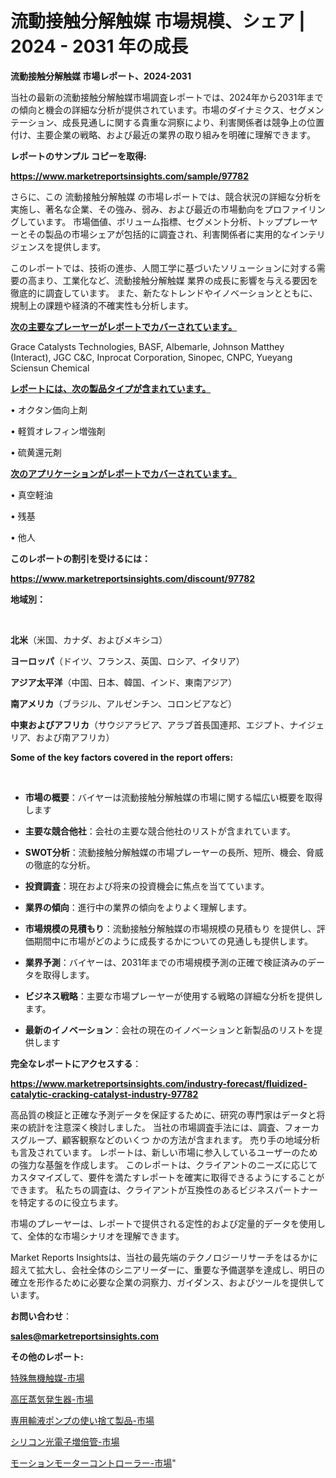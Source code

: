 # 流動接触分解触媒 市場規模、シェア | 2024 - 2031 年の成長

<strong>流動接触分解触媒 市場レポート、2024-2031</strong>

当社の最新の流動接触分解触媒市場調査レポートでは、2024年から2031年までの傾向と機会の詳細な分析が提供されています。市場のダイナミクス、セグメンテーション、成長見通しに関する貴重な洞察により、利害関係者は競争上の位置付け、主要企業の戦略、および最近の業界の取り組みを明確に理解できます。



<strong>レポートのサンプル コピーを取得:</strong> <a href=https://www.marketreportsinsights.com/sample/97782>

<strong><u>https://www.marketreportsinsights.com/sample/97782</u></strong></a>

さらに、この 流動接触分解触媒 の市場レポートでは、競合状況の詳細な分析を実施し、著名な企業、その強み、弱み、および最近の市場動向をプロファイリングしています。 市場価値、ボリューム指標、セグメント分析、トッププレーヤーとその製品の市場シェアが包括的に調査され、利害関係者に実用的なインテリジェンスを提供します。

このレポートでは、技術の進歩、人間工学に基づいたソリューションに対する需要の高まり、工業化など、流動接触分解触媒 業界の成長に影響を与える要因を徹底的に調査しています。 また、新たなトレンドやイノベーションとともに、規制上の課題や経済的不確実性も分析します。



<strong><u>次の主要なプレーヤーがレポートでカバーされています。</u></strong>

Grace Catalysts Technologies, BASF, Albemarle, Johnson Matthey (Interact), JGC C&C, Inprocat Corporation, Sinopec, CNPC, Yueyang Sciensun Chemical



<strong><u><b>レポートには、次の製品タイプが含まれています。</b></u></strong>

• オクタン価向上剤

• 軽質オレフィン増強剤

• 硫黄還元剤



<strong><u><b>次のアプリケーションがレポートでカバーされています。</b></u></strong>

• 真空軽油

• 残基

• 他人



<strong><b>このレポートの割引を受けるには：</b></strong>

<a href=https://www.marketreportsinsights.com/discount/97782>

<strong><u>https://www.marketreportsinsights.com/discount/97782</u></strong></a>



<strong>地域別：</strong>

<strong> </strong>



<strong>北米</strong>（米国、カナダ、およびメキシコ）



<strong>ヨーロッパ</strong>（ドイツ、フランス、英国、ロシア、イタリア）



<strong>アジア太平洋</strong>（中国、日本、韓国、インド、東南アジア）



<strong>南アメリカ</strong>（ブラジル、アルゼンチン、コロンビアなど）



<strong>中東およびアフリカ</strong>（サウジアラビア、アラブ首長国連邦、エジプト、ナイジェリア、および南アフリカ）



<strong>Some of the key factors covered in the report offers:</strong>

<strong> </strong>
<ul>
  <li>

<strong>市場の概要</strong>：バイヤーは流動接触分解触媒の市場に関する幅広い概要を取得します</li>
  <li>

<strong>主要な競合他社</strong>：会社の主要な競合他社のリストが含まれています。</li>
  <li>

<strong>SWOT分析</strong>：流動接触分解触媒の市場プレーヤーの長所、短所、機会、脅威の徹底的な分析。</li>
  <li>

<strong>投資調査</strong>：現在および将来の投資機会に焦点を当てています。</li>
  <li>

<strong>業界の傾向</strong>：進行中の業界の傾向をよりよく理解します。</li>
  <li>

<strong>市場規模の見積もり</strong>：流動接触分解触媒の市場規模の見積もり を提供し、評価期間中に市場がどのように成長するかについての見通しも提供します。</li>
  <li>

<strong>業界予測</strong>：バイヤーは、2031年までの市場規模予測の正確で検証済みのデータを取得します。</li>
  <li>

<strong>ビジネス戦略</strong>：主要な市場プレーヤーが使用する戦略の詳細な分析を提供します。</li>
  <li>

<strong>最新のイノベーション</strong>：会社の現在のイノベーションと新製品のリストを提供します</li>
</ul>


<strong>完全なレポートにアクセスする</strong>：

<a href=https://www.marketreportsinsights.com/industry-forecast/fluidized-catalytic-cracking-catalyst-industry-97782>

<strong><u>https://www.marketreportsinsights.com/industry-forecast/fluidized-catalytic-cracking-catalyst-industry-97782</u></strong></a>

高品質の検証と正確な予測データを保証するために、研究の専門家はデータと将来の統計を注意深く検討しました。 当社の市場調査手法には、調査、フォーカスグループ、顧客観察などのいくつ かの方法が含まれます。 売り手の地域分析も言及されています。 レポートは、新しい市場に参入しているユーザーのための強力な基盤を作成します。 このレポートは、クライアントのニーズに応じてカスタマイズして、要件を満たすレポートを確実に取得できるようにすることができます。 私たちの調査は、クライアントが互換性のあるビジネスパートナーを特定するのに役立ちます。

市場のプレーヤーは、レポートで提供される定性的および定量的データを使用して、全体的な市場シナリオを理解できます。

Market Reports Insightsは、当社の最先端のテクノロジーリサーチをはるかに超えて拡大し、会社全体のシニアリーダーに、重要な予備選挙を達成し、明日の確立を形作るために必要な企業の洞察力、ガイダンス、およびツールを提供しています。



<strong><b>お問い合わせ</b></strong>：

<a href=mailto:sales@marketreportsinsights.com>

<strong><u>sales@marketreportsinsights.com</u></strong></a>



<strong>その他のレポート:</strong>

<a href=https://www.linkedin.com/pulse/特殊無機触媒-市場-2023-総合分析と事業成長戦略-2030-consumer-connection-collective-360-vue8f/>特殊無機触媒-市場</a>

<a href=https://www.linkedin.com/pulse/高圧蒸気発生器-市場-2023-総利益と主要ベンダー-2030-pr-news-hub-rnanf/>高圧蒸気発生器-市場</a>

<a href=https://www.linkedin.com/pulse/専用輸液ポンプの使い捨て製品-市場-2023-総利益と主要ベンダー-2030-tledf/>専用輸液ポンプの使い捨て製品-市場</a>

<a href=https://www.linkedin.com/pulse/シリコン光電子増倍管-市場-2023-swot-分析と成長率-2030-analytics-achievers-24-analysis-nhmif/>シリコン光電子増倍管-市場</a>

<a href=https://www.linkedin.com/pulse/モーションモーターコントローラー-市場-2023-総合分析と事業成長戦略-m3qkf/>モーションモーターコントローラー-市場</a>"
